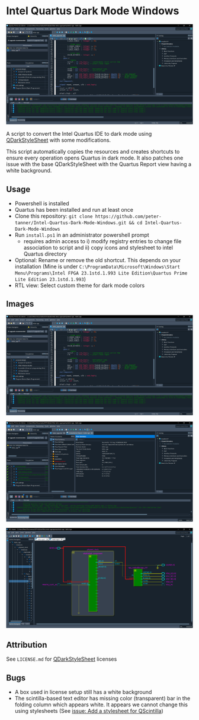 # Intel Quartus Dark Mode Windows

![Dark mode image](sample.png)

A script to convert the Intel Quartus IDE to dark mode using [QDarkStyleSheet](https://github.com/ColinDuquesnoy/QDarkStyleSheet) with some modifications.

This script automatically copies the resources and creates shortcuts to ensure every operation opens Quartus in dark mode. It also patches one issue with the base QDarkStyleSheet with the Quartus Report view having a white background.

## Usage

- Powershell is installed
- Quartus has been installed and run at least once
- Clone this repository: `git clone https://github.com/peter-tanner/Intel-Quartus-Dark-Mode-Windows.git && cd Intel-Quartus-Dark-Mode-Windows`
- Run `install.ps1` in an administrator powershell prompt
  - requires admin access to i) modify registry entries to change file association to script and ii) copy icons and stylesheet to intel Quartus directory
- Optional: Rename or remove the old shortcut. This depends on your installation (Mine is under `C:\ProgramData\Microsoft\Windows\Start Menu\Programs\Intel FPGA 23.1std.1.993 Lite Edition\Quartus Prime Lite Edition 23.1std.1.993`)
- RTL view: Select custom theme for dark mode colors

## Images

![Dark mode image](sample.png)

![Dark mode report view image](sample2.png)

![Dark mode RTL view image](sample3.png)

## Attribution

See `LICENSE.md` for
[QDarkStyleSheet](https://github.com/ColinDuquesnoy/QDarkStyleSheet) licenses

## Bugs

- A box used in license setup still has a white background
- The scintilla-based text editor has missing color (transparent) bar in the folding column which appears white. It appears we cannot change this using stylesheets (See [issue: Add a stylesheet for QScintilla](https://github.com/ColinDuquesnoy/QDarkStyleSheet/issues/122))
